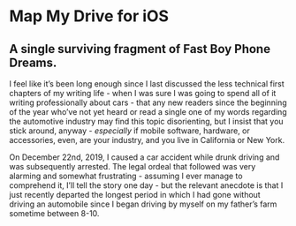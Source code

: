 # Map My Drive for iOS
## A single surviving fragment of Fast Boy Phone Dreams.
I feel like it’s been long enough since I last discussed the less technical first chapters of my writing life - when I was sure I was going to spend all of it writing professionally about cars - that any new readers since the beginning of the year who’ve not yet heard or read a single one of my words regarding the automotive industry may find this topic disorienting, but I insist that you stick around, anyway - _especially_ if mobile software, hardware, or accessories, even, are your industry, and you live in California or New York.

On December 22nd, 2019, I caused a car accident while drunk driving and was subsequently arrested. The legal ordeal that followed was very alarming and somewhat frustrating - assuming I ever manage to comprehend it, I’ll tell the story one day - but the relevant anecdote is that I just recently departed the longest period in which I had gone without driving an automobile since I began driving by myself on my father’s farm sometime between 8-10. 